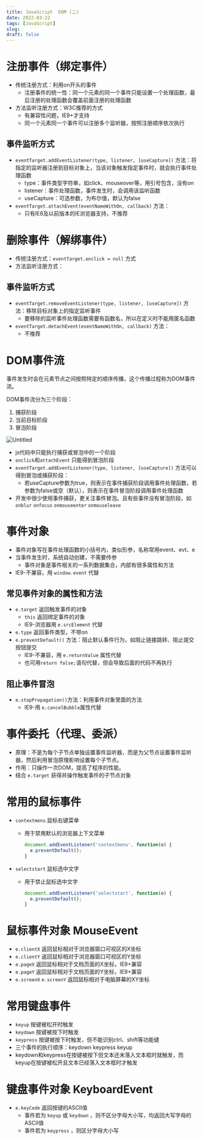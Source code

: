 ```yaml
---
title: JavaScript  DOM (二)
date: 2022-03-22
tags: [JavaScript]
slug: 
draft: false
---
```


# 注册事件（绑定事件）

- 传统注册方式：利用on开头的事件
    - 注册事件的统一性：同一个元素的同一个事件只能设置一个处理函数，最后注册的处理函数会覆盖前面注册的处理函数
- 方法监听注册方式：W3C推荐的方式
    - 有兼容性问题，IE9+才支持
    - 同一个元素同一个事件可以注册多个监听器，按照注册顺序依次执行

## 事件监听方式

- `eventTarget.addEventListener(type, listener, [useCapture])` 方法：将指定的监听器注册到目标对象上，当该对象触发指定事件时，就会执行事件处理函数
    - type：事件类型字符串，如click、mouseover等，用引号包含，没有on
    - listener：事件处理函数，事件发生时，会调用该监听函数
    - useCapture：可选参数，为布尔值，默认为false
- `eventTarget.attachEvent(eventNameWithOn, callback)` 方法：
    - 只有IE8及以前版本的IE浏览器支持，不推荐

# 删除事件（解绑事件）

- 传统注册方式：`eventTarget.onclick = null` 方式
- 方法监听注册方式：

## 事件监听方式

- `eventTarget.removeEventListener(type, listener, [useCapture])` 方法：移除目标对象上的指定监听事件
    - 要移除的监听事件处理函数需要有函数名，所以在定义时不能用匿名函数
- `eventTarget.detachEvent(eventNameWithOn, callback)` 方法：
    - 不推荐

# DOM事件流

事件发生时会在元素节点之间按照特定的顺序传播，这个传播过程称为DOM事件流。

DOM事件流分为三个阶段：

1. 捕获阶段
2. 当前目标阶段
3. 冒泡阶段

![Untitled](/images/js-dom-3.png)

- js代码中只能执行捕获或冒泡中的一个阶段
- `onclick`和`attachEvent` 只能得到冒泡阶段
- `eventTarget.addEventListener(type, listener, [useCapture])` 方法可以得到冒泡或捕获阶段：
    - 若useCapture参数为true，则表示在事件捕获阶段调用事件处理函数，若参数为false或空（默认），则表示在事件冒泡阶段调用事件处理函数
- 开发中很少使用事件捕获，更关注事件冒泡。且有些事件没有冒泡阶段，如 `onblur` `onfocus` `onmouseenter` `onmouseleave`

# 事件对象

- 事件对象写在事件处理函数的小括号内，类似形参，名称常用event、evt、e
- 当事件发生时，系统自动创建，不需要传参
    - 事件对象是事件相关的一系列数据集合，内部有很多属性和方法
- IE9-不兼容，用 `window.event` 代替

## 常见事件对象的属性和方法

- `e.target` 返回触发事件的对象
    - `this` 返回绑定事件的对象
    - IE9-浏览器用 `e.srcElement` 代替
- `e.type` 返回事件类型，不带on
- `e.preventDefault()` 方法：阻止默认事件行为，如阻止链接跳转、阻止提交按钮提交
    - IE9-不兼容，用 `e.returnValue` 属性代替
    - 也可用`return false;`语句代替，但会导致后面的代码不再执行

## 阻止事件冒泡

- `e.stopPropagation()`方法：利用事件对象里面的方法
    - IE9-用 `e.cancelBubble`属性代替

# 事件委托（代理、委派）

- 原理：不是为每个子节点单独设置事件监听器，而是为父节点设置事件监听器，然后利用冒泡原理影响设置每个子节点。
- 作用：只操作一次DOM，提高了程序的性能。
- 结合 `e.target` 获得并操作触发事件的子节点对象

# 常用的鼠标事件

- `contextmenu` 鼠标右键菜单
    - 用于禁用默认的浏览器上下文菜单
      
        ```js
        document.addEventListener('contextmenu', function(e) {
          e.preventDefault();
        }
        ```
    
- `selectstart` 鼠标选中文字
    - 用于禁止鼠标选中文字
      
        ```js
        document.addEventListener('selectstart', function(e) {
          e.preventDefault();
        }
        ```
        

# 鼠标事件对象 MouseEvent

- `e.clientX` 返回鼠标相对于浏览器窗口可视区的X坐标
- `e.clientY` 返回鼠标相对于浏览器窗口可视区的Y坐标
- `e.pageX` 返回鼠标相对于文档页面的X坐标，IE9+兼容
- `e.pageY` 返回鼠标相对于文档页面的Y坐标，IE9+兼容
- `e.screenX` `e.screenY` 返回鼠标相对于电脑屏幕的XY坐标

# 常用键盘事件

- `keyup` 按键被松开时触发
- `keydown` 按键被按下时触发
- `keypress` 按键被按下时触发，但不能识别ctrl、shift等功能键
- 三个事件的执行顺序：keydown keypress keyup
- keydown和keypress在按键被按下但文本还未落入文本框时就触发，而keyup在按键被松开且文本已经落入文本框时才触发

# 键盘事件对象 KeyboardEvent

- `e.keyCode` 返回按键的ASCII值
    - 事件若为 `keyup` 或 `keydown` ，则不区分字母大小写，均返回大写字母的ASCII值
    - 事件若为 `keypress` ，则区分字母大小写